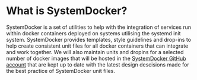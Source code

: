 # What is SystemDocker?

SystemDocker is a set of utilities to help with the integration of services run within docker containers deployed on systems utilising the systemd init system. SystemDocker provides templates, style guidelines and drop-ins to help create consistent unit files for all docker containers that can integrate and work together. We will also maintain units and dropins for a selected number of docker images that will be hosted in the [SystemDocker GitHub account](https://github.com/SystemDocker) that are kept up to date with the latest design descisions made for the best practice of SystemDocker unit files.